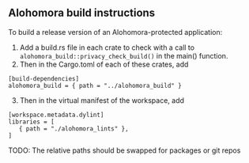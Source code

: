 ## Alohomora build instructions

To build a release version of an Alohomora-protected application: 

1. Add a build.rs file in each crate to check with a call to `alohomora_build::privacy_check_build()` in the main() function. 
2. Then in the Cargo.toml of each of these crates, add
<!--- Make code --->
    [build-dependencies]
    alohomora_build = { path = "../alohomora_build" } 

3. Then in the virtual manifest of the workspace, add 
<!--- Make code --->
    [workspace.metadata.dylint]
    libraries = [  
       { path = "./alohomora_lints" },
    ]

TODO: The relative paths should be swapped for packages or git repos